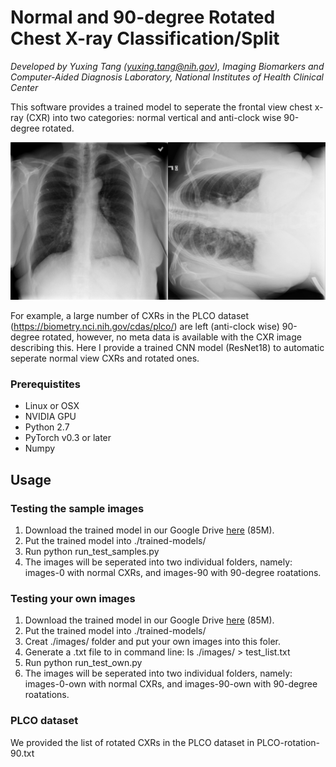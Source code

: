 # Normal and 90-degree Rotated Chest X-ray Classification/Split

*Developed by Yuxing Tang (yuxing.tang@nih.gov), Imaging Biomarkers and Computer-Aided Diagnosis Laboratory,
National Institutes of Health Clinical Center*

This software provides a trained model to seperate the frontal view chest x-ray (CXR) into two categories: 
normal vertical and anti-clock wise 90-degree rotated. 

<img src="example_0.jpg" width="900px"/>

For example, a large number of CXRs in the PLCO dataset (https://biometry.nci.nih.gov/cdas/plco/) are left (anti-clock wise) 90-degree rotated, however, 
no meta data is available with the CXR image describing this. Here I provide a trained CNN model (ResNet18) to automatic seperate normal view CXRs and 
rotated ones.

### Prerequistites
- Linux or OSX
- NVIDIA GPU
- Python 2.7
- PyTorch v0.3 or later
- Numpy

## Usage
### Testing the sample images
1. Download the trained model in our Google Drive [here](https://drive.google.com/file/d/1FmUcTV8WRM24ZOLHbS9KX77ARNW-p4wr/view?usp=sharing) (85M).
2. Put the trained model into ./trained-models/
3. Run python run_test_samples.py
4. The images will be seperated into two individual folders, namely: images-0 with normal CXRs, and images-90 with 90-degree roatations.

### Testing your own images
1. Download the trained model in our Google Drive [here](https://drive.google.com/file/d/1FmUcTV8WRM24ZOLHbS9KX77ARNW-p4wr/view?usp=sharing) (85M).
2. Put the trained model into ./trained-models/
3. Creat ./images/ folder and put your own images into this foler.
4. Generate a .txt file to in command line: ls ./images/ > test_list.txt
5. Run python run_test_own.py
6. The images will be seperated into two individual folders, namely: images-0-own with normal CXRs, and images-90-own with 90-degree roatations.

### PLCO dataset
We provided the list of rotated CXRs in the PLCO dataset in PLCO-rotation-90.txt
